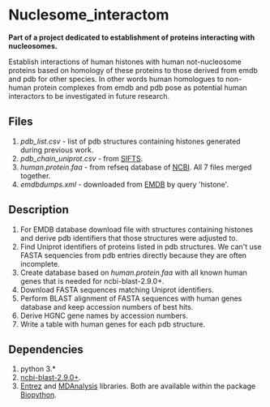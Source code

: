 # Nuclesome_interactom
**Part of a project dedicated to establishment of proteins interacting with nucleosomes.**

Establish interactions of human histones with human not-nucleosome proteins based on homology of these proteins to those derived from emdb and pdb for other species. In other words human homologues to non-human protein complexes from emdb and pdb pose as potential human interactors to be investigated in future research.

## Files
1. *pdb_list.csv* - list of pdb structures containing histones generated during previous work.
2. *pdb_chain_uniprot.csv* - from [SIFTS](https://www.ebi.ac.uk/pdbe/docs/sifts/quick.html).
3. *human.protein.faa* - from refseq database of [NCBI](ftp://ftp.ncbi.nlm.nih.gov/refseq/H_sapiens/mRNA_Prot/). All 7 files merged together.
4. *emdbdumps.xml* - downloaded from [EMDB](https://www.ebi.ac.uk/pdbe/emdb/searchForm.html/) by query 'histone'.

## Description 
1. For EMDB database download file with structures containing histones and derive pdb identifiers that those structures were adjusted to.
2. Find Uniprot identifiers of proteins listed in pdb structures. We can't use FASTA sequencies from pdb entries directly because they are often incomplete. 
3. Create database based on *human.protein.faa* with all known human genes that is needed for ncbi-blast-2.9.0+.
4. Download FASTA sequences matching Uniprot identifiers.
5. Perform BLAST alignment of FASTA sequences with human genes database and keep accession numbers of best hits.
6. Derive HGNC gene names by accession numbers.
7. Write a table with human genes for each pdb structure.

## Dependencies
1. python 3.*
2. [ncbi-blast-2.9.0+](https://ftp.ncbi.nlm.nih.gov/blast/executables/blast+/LATEST/).
3. [Entrez](https://github.com/jordibc/entrez) and [MDAnalysis](https://github.com/MDAnalysis/mdanalysis) libraries. Both are available within the package [Biopython](https://biopython.org/).
